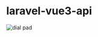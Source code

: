 # laravel-vue3-api
![dial pad](https://github.com/vamshikrishnaakula/laravel-vue3-api/assets/96808439/1a8a5fcf-c6b0-4ae6-a3e6-bd468700e9c9)
